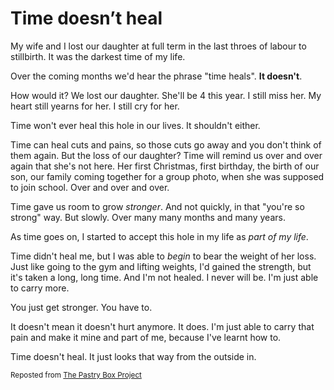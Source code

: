 # Time doesn’t heal

My wife and I lost our daughter at full term in the last throes of labour to stillbirth. It was the darkest time of my life.

Over the coming months we'd hear the phrase "time heals". **It doesn't**.

How would it? We lost our daughter. She'll be 4 this year. I still miss her. My heart still yearns for her. I still cry for her.

Time won't ever heal this hole in our lives. It shouldn't either. 

Time can heal cuts and pains, so those cuts go away and you don't think of them again. But the loss of our daughter? Time will remind us over and over again that she's not here. Her first Christmas, first birthday, the birth of our son, our family coming together for a group photo, when she was supposed to join school. Over and over and over.

Time gave us room to grow <em>stronger</em>. And not quickly, in that "you're so strong" way. But slowly. Over many many months and many years.

As time goes on, I started to accept this hole in my life as <em>part of my life</em>. 

Time didn't heal me, but I was able to <em>begin</em> to bear the weight of her loss. Just like going to the gym and lifting weights, I'd gained the strength, but it's taken a long, long time. And I'm not healed. I never will be. I'm just able to carry more.

You just get stronger. You have to.

It doesn't mean it doesn't hurt anymore. It does. I'm just able to carry that pain and make it mine and part of me, because I've learnt how to.

Time doesn't heal. It just looks that way from the outside in.

<small>Reposted from [The Pastry Box Project](https://the-pastry-box-project.net/remy-sharp/2014-july-3)</small>